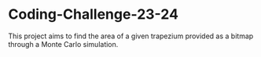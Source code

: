 # Coding-Challenge-23-24
This project aims to find the area of a given trapezium provided as a bitmap through a Monte Carlo simulation. 
